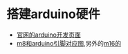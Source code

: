# 搭建arduino硬件

* [官网的arduino开发页面](http://arduino.cc/en/Hacking/HomePage)
* [m8和arduino引脚对应图](http://arduino.cc/en/Hacking/PinMapping),另外的[m16的](http://arduino.cc/en/Hacking/Atmega168Hardware)